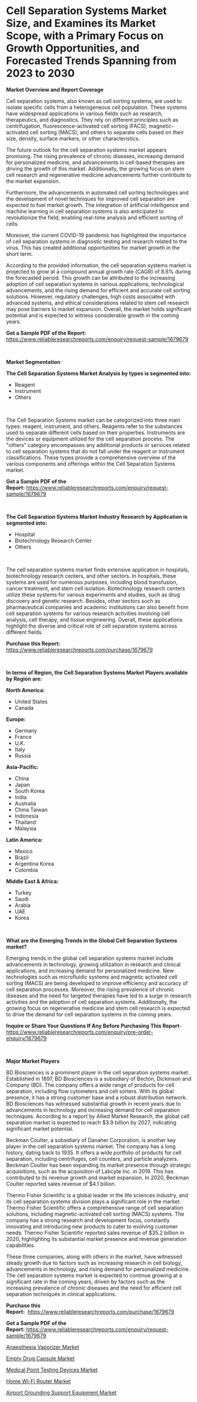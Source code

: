 <p><h1>Cell Separation Systems Market Size, and Examines its Market Scope, with a Primary Focus on Growth Opportunities, and Forecasted Trends Spanning from 2023 to 2030</h1></p><p><strong>Market Overview and Report Coverage</strong></p>
<p><p>Cell separation systems, also known as cell sorting systems, are used to isolate specific cells from a heterogeneous cell population. These systems have widespread applications in various fields such as research, therapeutics, and diagnostics. They rely on different principles such as centrifugation, fluorescence-activated cell sorting (FACS), magnetic-activated cell sorting (MACS), and others to separate cells based on their size, density, surface markers, or other characteristics.</p><p>The future outlook for the cell separation systems market appears promising. The rising prevalence of chronic diseases, increasing demand for personalized medicine, and advancements in cell-based therapies are driving the growth of this market. Additionally, the growing focus on stem cell research and regenerative medicine advancements further contribute to the market expansion.</p><p>Furthermore, the advancements in automated cell sorting technologies and the development of novel techniques for improved cell separation are expected to fuel market growth. The integration of artificial intelligence and machine learning in cell separation systems is also anticipated to revolutionize the field, enabling real-time analysis and efficient sorting of cells.</p><p>Moreover, the current COVID-19 pandemic has highlighted the importance of cell separation systems in diagnostic testing and research related to the virus. This has created additional opportunities for market growth in the short term.</p><p>According to the provided information, the cell separation systems market is projected to grow at a compound annual growth rate (CAGR) of 8.6% during the forecasted period. This growth can be attributed to the increasing adoption of cell separation systems in various applications, technological advancements, and the rising demand for efficient and accurate cell sorting solutions. However, regulatory challenges, high costs associated with advanced systems, and ethical considerations related to stem cell research may pose barriers to market expansion. Overall, the market holds significant potential and is expected to witness considerable growth in the coming years.</p></p>
<p><strong>Get a Sample PDF of the Report:</strong> <a href="https://www.reliableresearchreports.com/enquiry/request-sample/1679679">https://www.reliableresearchreports.com/enquiry/request-sample/1679679</a></p>
<p>&nbsp;</p>
<p><strong>Market Segmentation</strong></p>
<p><strong>The Cell Separation Systems Market Analysis by types is segmented into:</strong></p>
<p><ul><li>Reagent</li><li>Instrument</li><li>Others</li></ul></p>
<p>&nbsp;</p>
<p><p>The Cell Separation Systems market can be categorized into three main types: reagent, instrument, and others. Reagents refer to the substances used to separate different cells based on their properties. Instruments are the devices or equipment utilized for the cell separation process. The "others" category encompasses any additional products or services related to cell separation systems that do not fall under the reagent or instrument classifications. These types provide a comprehensive overview of the various components and offerings within the Cell Separation Systems market.</p></p>
<p><strong>Get a Sample PDF of the Report:</strong>&nbsp;<a href="https://www.reliableresearchreports.com/enquiry/request-sample/1679679">https://www.reliableresearchreports.com/enquiry/request-sample/1679679</a></p>
<p>&nbsp;</p>
<p><strong>The Cell Separation Systems Market Industry Research by Application is segmented into:</strong></p>
<p><ul><li>Hospital</li><li>Biotechnology Research Center</li><li>Others</li></ul></p>
<p>&nbsp;</p>
<p><p>The cell separation systems market finds extensive application in hospitals, biotechnology research centers, and other sectors. In hospitals, these systems are used for numerous purposes, including blood transfusion, cancer treatment, and stem cell isolation. Biotechnology research centers utilize these systems for various experiments and studies, such as drug discovery and genetic research. Besides, other sectors such as pharmaceutical companies and academic institutions can also benefit from cell separation systems for various research activities involving cell analysis, cell therapy, and tissue engineering. Overall, these applications highlight the diverse and critical role of cell separation systems across different fields.</p></p>
<p><strong>Purchase this Report:</strong>&nbsp; <a href="https://www.reliableresearchreports.com/purchase/1679679">https://www.reliableresearchreports.com/purchase/1679679</a></p>
<p>&nbsp;</p>
<p><strong>In terms of Region, the Cell Separation Systems Market Players available by Region are:</strong></p>
<p>
    <p> <strong> North America: </strong>
        <ul>
            <li>United States</li>
            <li>Canada</li>
        </ul>
        </p> 
    <p> <strong> Europe: </strong>
        <ul>
            <li>Germany</li>
            <li>France</li>
            <li>U.K.</li>
            <li>Italy</li>
            <li>Russia</li>
        </ul>
        </p> 
    <p> <strong> Asia-Pacific: </strong>
        <ul>
            <li>China</li>
            <li>Japan</li>
            <li>South Korea</li>
            <li>India</li>
            <li>Australia</li>
            <li>China Taiwan</li>
            <li>Indonesia</li>
            <li>Thailand</li>
            <li>Malaysia</li>
        </ul>
        </p> 
    <p> <strong> Latin America: </strong>
        <ul>
            <li>Mexico</li>
            <li>Brazil</li>
            <li>Argentina Korea</li>
            <li>Colombia</li>
        </ul>
        </p> 
    <p> <strong> Middle East & Africa: </strong>
        <ul>
            <li>Turkey</li>
            <li>Saudi</li>
            <li>Arabia</li>
            <li>UAE</li>
            <li>Korea</li>
        </ul>
    </p>
    </p>
<p>&nbsp;</p>
<p><strong>What are the Emerging Trends in the Global Cell Separation Systems market?</strong></p>
<p><p>Emerging trends in the global cell separation systems market include advancements in technology, growing utilization in research and clinical applications, and increasing demand for personalized medicine. New technologies such as microfluidic systems and magnetic activated cell sorting (MACS) are being developed to improve efficiency and accuracy of cell separation processes. Moreover, the rising prevalence of chronic diseases and the need for targeted therapies have led to a surge in research activities and the adoption of cell separation systems. Additionally, the growing focus on regenerative medicine and stem cell research is expected to drive the demand for cell separation systems in the coming years.</p></p>
<p><strong>Inquire or Share Your Questions If Any Before Purchasing This Report</strong>- <a href="https://www.reliableresearchreports.com/enquiry/pre-order-enquiry/1679679">https://www.reliableresearchreports.com/enquiry/pre-order-enquiry/1679679</a></p>
<p>&nbsp;</p>
<p><strong>Major Market Players</strong></p>
<p><p>BD Biosciences is a prominent player in the cell separation systems market. Established in 1897, BD Biosciences is a subsidiary of Becton, Dickinson and Company (BD). The company offers a wide range of products for cell separation, including flow cytometers and cell sorters. With its global presence, it has a strong customer base and a robust distribution network. BD Biosciences has witnessed substantial growth in recent years due to advancements in technology and increasing demand for cell separation techniques. According to a report by Allied Market Research, the global cell separation market is expected to reach $3.9 billion by 2027, indicating significant market potential.</p><p>Beckman Coulter, a subsidiary of Danaher Corporation, is another key player in the cell separation systems market. The company has a long history, dating back to 1935. It offers a wide portfolio of products for cell separation, including centrifuges, cell counters, and particle analyzers. Beckman Coulter has been expanding its market presence through strategic acquisitions, such as the acquisition of Labcyte Inc. in 2019. This has contributed to its revenue growth and market expansion. In 2020, Beckman Coulter reported sales revenue of $4.1 billion.</p><p>Thermo Fisher Scientific is a global leader in the life sciences industry, and its cell separation systems division plays a significant role in the market. Thermo Fisher Scientific offers a comprehensive range of cell separation solutions, including magnetic-activated cell sorting (MACS) systems. The company has a strong research and development focus, constantly innovating and introducing new products to cater to evolving customer needs. Thermo Fisher Scientific reported sales revenue of $35.2 billion in 2020, highlighting its substantial market presence and revenue generation capabilities.</p><p>These three companies, along with others in the market, have witnessed steady growth due to factors such as increasing research in cell biology, advancements in technology, and rising demand for personalized medicine. The cell separation systems market is expected to continue growing at a significant rate in the coming years, driven by factors such as the increasing prevalence of chronic diseases and the need for efficient cell separation techniques in clinical applications.</p></p>
<p><strong>Purchase this Report:</strong>&nbsp;&nbsp;<a href="https://www.reliableresearchreports.com/purchase/1679679">https://www.reliableresearchreports.com/purchase/1679679</a></p>
<p></p>
<p><strong>Get a Sample PDF of the Report:</strong>&nbsp;<a href="https://www.reliableresearchreports.com/enquiry/request-sample/1679679">https://www.reliableresearchreports.com/enquiry/request-sample/1679679</a></p>
<p><p><a href="https://www.linkedin.com/pulse/anaesthesia-vaporizer-market-insights-players-forecast-yy0kc/">Anaesthesia Vaporizer Market</a></p><p><a href="https://www.linkedin.com/pulse/empty-drug-capsule-market-research-report-unlocks-analysis-fbojc/">Empty Drug Capsule Market</a></p><p><a href="https://www.linkedin.com/pulse/medical-point-testing-devices-market-size-share-global-analysis-azmbc/">Medical Point Testing Devices Market</a></p><p><a href="https://medium.com/@deronwisoky1977/home-wi-fi-router-nbsp-market-focuses-on-market-share-size-and-projected-forecast-till-2030-d6690b733a50">Home Wi-Fi Router Market</a></p><p><a href="https://medium.com/@ulicesweber/decoding-airport-grounding-support-equipment-market-metrics-market-share-trends-and-growth-3b3f7f3a9a81">Airport Grounding Support Equipment Market</a></p></p>